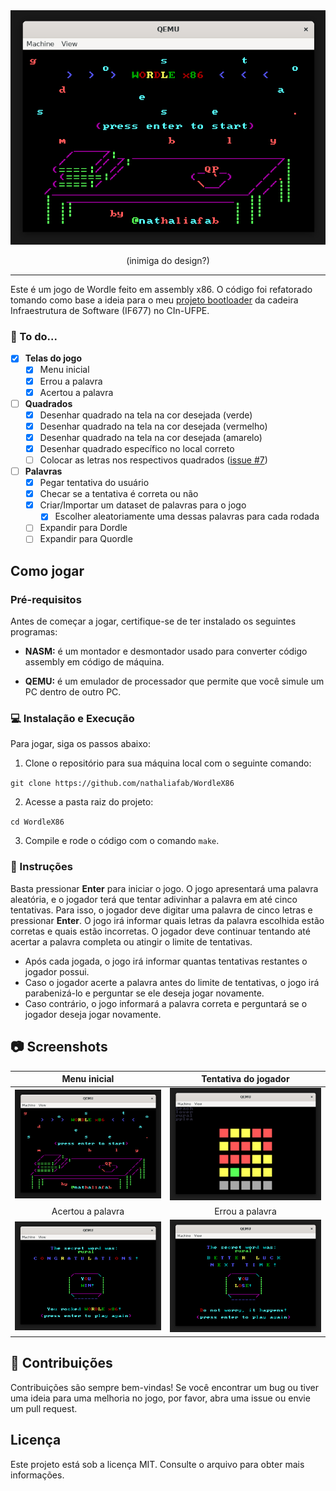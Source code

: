 <div align="center">
  <img src="/screenshots/menu_title.png">
  <p>(inimiga do design?)</p>
</div>

---

Este é um jogo de Wordle feito em assembly x86. O código foi refatorado tomando como base a ideia para o meu [projeto bootloader](https://github.com/saranicoly/bootloader-asm) da cadeira Infraestrutura de Software (IF677) no CIn-UFPE.

### 🔨 To do...
- [x] **Telas do jogo**
  - [x] Menu inicial
  - [x] Errou a palavra
  - [x] Acertou a palavra
- [ ] **Quadrados**
  - [x] Desenhar quadrado na tela na cor desejada (verde)
  - [x] Desenhar quadrado na tela na cor desejada (vermelho)
  - [x] Desenhar quadrado na tela na cor desejada (amarelo)
  - [x] Desenhar quadrado específico no local correto
  - [ ] Colocar as letras nos respectivos quadrados ([issue #7](https://github.com/nathaliafab/WordleX86/issues/7))
- [ ] **Palavras**
  - [x] Pegar tentativa do usuário
  - [x] Checar se a tentativa é correta ou não
  - [x] Criar/Importar um dataset de palavras para o jogo
    - [x] Escolher aleatoriamente uma dessas palavras para cada rodada
  - [ ] Expandir para Dordle
  - [ ] Expandir para Quordle

## Como jogar
### Pré-requisitos
Antes de começar a jogar, certifique-se de ter instalado os seguintes programas:

- **NASM:** é um montador e desmontador usado para converter código assembly em código de máquina. 

- **QEMU:** é um emulador de processador que permite que você simule um PC dentro de outro PC.

### 💻 Instalação e Execução
Para jogar, siga os passos abaixo:

1. Clone o repositório para sua máquina local com o seguinte comando:

`git clone https://github.com/nathaliafab/WordleX86`

2. Acesse a pasta raiz do projeto:

`cd WordleX86`

3. Compile e rode o código com o comando `make`.

### 📜 Instruções
Basta pressionar **Enter** para iniciar o jogo.
O jogo apresentará uma palavra aleatória, e o jogador terá que tentar adivinhar a palavra em até cinco tentativas. Para isso, o jogador deve digitar uma palavra de cinco letras e pressionar **Enter**. O jogo irá informar quais letras da palavra escolhida estão corretas e quais estão incorretas. O jogador deve continuar tentando até acertar a palavra completa ou atingir o limite de tentativas.

- Após cada jogada, o jogo irá informar quantas tentativas restantes o jogador possui.
- Caso o jogador acerte a palavra antes do limite de tentativas, o jogo irá parabenizá-lo e perguntar se ele deseja jogar novamente.
- Caso contrário, o jogo informará a palavra correta e perguntará se o jogador deseja jogar novamente.

## 📷 Screenshots

| Menu inicial                    | Tentativa do jogador              |
|:----------------------------:|:---------------------------------:|
| ![](/screenshots/menu_title.png) | ![](/screenshots/try.png) |
| Acertou a palavra               | Errou a palavra                 |
| ![](/screenshots/you_win.png) | ![](/screenshots/you_lose.png) |

## 🦝 Contribuições
Contribuições são sempre bem-vindas! Se você encontrar um bug ou tiver uma ideia para uma melhoria no jogo, por favor, abra uma issue ou envie um pull request.

## Licença
Este projeto está sob a licença MIT. Consulte o arquivo para obter mais informações.
